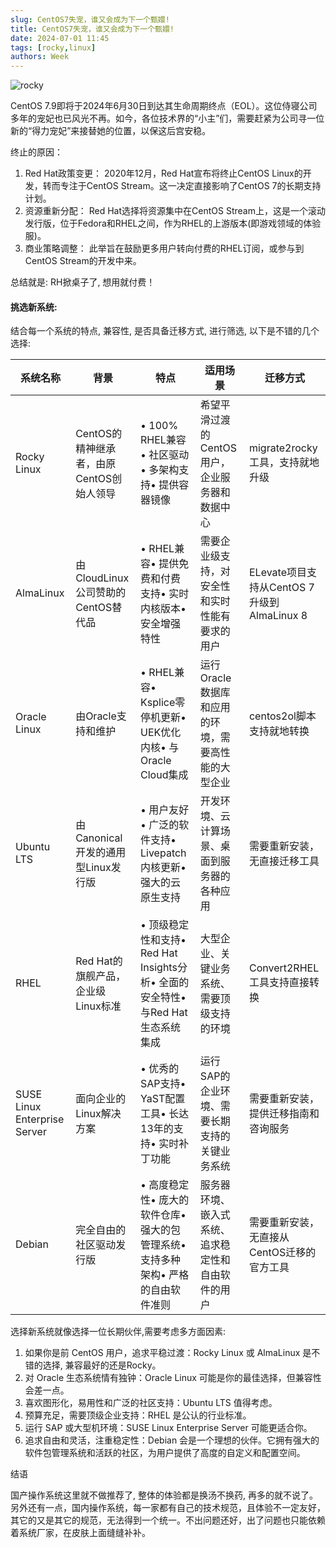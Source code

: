 ```yaml
---
slug: CentOS7失宠，谁又会成为下一个甄嬛!
title: CentOS7失宠，谁又会成为下一个甄嬛!
date: 2024-07-01 11:45
tags: [rocky,linux]
authors: Week
---
```

<!-- ![logo](/assets/images/rockylinux.jpg) -->
![rocky](/assets/images/甄嬛.jpg)

CentOS 7.9即将于2024年6月30日到达其生命周期终点（EOL）。这位侍寝公司多年的宠妃也已风光不再。如今，各位技术界的“小主”们，需要赶紧为公司寻一位新的“得力宠妃”来接替她的位置，以保这后宫安稳。
<!-- truncate -->
终止的原因：

1. Red Hat政策变更： 2020年12月，Red Hat宣布将终止CentOS Linux的开发，转而专注于CentOS Stream。这一决定直接影响了CentOS 7的长期支持计划。
2. 资源重新分配： Red Hat选择将资源集中在CentOS Stream上，这是一个滚动发行版，位于Fedora和RHEL之间，作为RHEL的上游版本(即游戏领域的体验服)。
3. 商业策略调整： 此举旨在鼓励更多用户转向付费的RHEL订阅，或参与到CentOS Stream的开发中来。

总结就是: RH掀桌子了, 想用就付费！



#### 挑选新系统:

结合每一个系统的特点, 兼容性, 是否具备迁移方式, 进行筛选, 以下是不错的几个选择: 

| 系统名称                     | 背景                                     | 特点                                                         | 适用场景                                           | 迁移方式                                   |
| ---------------------------- | ---------------------------------------- | ------------------------------------------------------------ | -------------------------------------------------- | ------------------------------------------ |
| Rocky Linux                  | CentOS的精神继承者，由原CentOS创始人领导  | • 100% RHEL兼容• 社区驱动• 多架构支持• 提供容器镜像 | 希望平滑过渡的CentOS用户，企业服务器和数据中心     | migrate2rocky工具，支持就地升级            |
| AlmaLinux                    | 由CloudLinux公司赞助的CentOS替代品       | • RHEL兼容• 提供免费和付费支持• 实时内核版本• 安全增强特性 | 需要企业级支持，对安全性和实时性能有要求的用户     | ELevate项目支持从CentOS 7升级到AlmaLinux 8 |
| Oracle Linux                 | 由Oracle支持和维护                       | • RHEL兼容• Ksplice零停机更新• UEK优化内核• 与Oracle Cloud集成 | 运行Oracle数据库和应用的环境，需要高性能的大型企业 | centos2ol脚本支持就地转换                  |
| Ubuntu LTS                   | 由Canonical开发的通用型Linux发行版       | • 用户友好• 广泛的软件支持• Livepatch内核更新• 强大的云原生支持 | 开发环境、云计算场景、桌面到服务器的各种应用       | 需要重新安装，无直接迁移工具               |
| RHEL                         | Red Hat的旗舰产品，企业级Linux标准       | • 顶级稳定性和支持• Red Hat Insights分析• 全面的安全特性• 与Red Hat生态系统集成 | 大型企业、关键业务系统、需要顶级支持的环境         | Convert2RHEL工具支持直接转换               |
| SUSE Linux Enterprise Server | 面向企业的Linux解决方案                  | • 优秀的SAP支持• YaST配置工具• 长达13年的支持• 实时补丁功能 | 运行SAP的企业环境、需要长期支持的关键业务系统      | 需要重新安装，提供迁移指南和咨询服务       |
| Debian                       | 完全自由的社区驱动发行版                 | • 高度稳定性• 庞大的软件仓库• 强大的包管理系统• 支持多种架构• 严格的自由软件准则 | 服务器环境、嵌入式系统、追求稳定性和自由软件的用户 | 需要重新安装，无直接从CentOS迁移的官方工具 |

选择新系统就像选择一位长期伙伴,需要考虑多方面因素:

1. 如果你是前 CentOS 用户，追求平稳过渡：Rocky Linux 或 AlmaLinux 是不错的选择, 兼容最好的还是Rocky。
2. 对 Oracle 生态系统情有独钟：Oracle Linux 可能是你的最佳选择，但兼容性会差一点。
3. 喜欢图形化，易用性和广泛的社区支持：Ubuntu LTS 值得考虑。
4. 预算充足，需要顶级企业支持：RHEL 是公认的行业标准。
5. 运行 SAP 或大型机环境：SUSE Linux Enterprise Server 可能更适合你。
6. 追求自由和灵活，注重稳定性：Debian 会是一个理想的伙伴。它拥有强大的软件包管理系统和活跃的社区，为用户提供了高度的自定义和配置空间。



结语

国产操作系统这里就不做推荐了, 整体的体验都是换汤不换药, 再多的就不说了。另外还有一点，国内操作系统，每一家都有自己的技术规范，且体验不一定友好，其它的又是其它的规范，无法得到一个统一。不出问题还好，出了问题也只能依赖着系统厂家，在皮肤上面缝缝补补。

